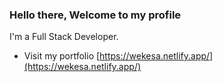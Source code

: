 ### Hello there, Welcome to my profile

<!--
profile here
-->

I'm a Full Stack Developer.

- Visit my portfolio [https://wekesa.netlify.app/](https://wekesa.netlify.app/)
